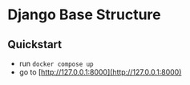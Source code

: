# Django Base Structure

## Quickstart

- run `docker compose up`
- go to [http://127.0.0.1:8000](http://127.0.0.1:8000)